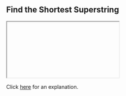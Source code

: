 ##  Find the Shortest Superstring 

<iframe></iframe>

Click [here](Explanation.md) for an explanation.

